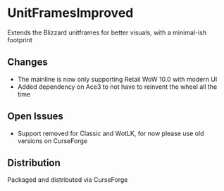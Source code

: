 # UnitFramesImproved
Extends the Blizzard unitframes for better visuals, with a minimal-ish footprint

## Changes
- The mainline is now only supporting Retail WoW 10.0 with modern UI
- Added dependency on Ace3 to not have to reinvent the wheel all the time

## Open Issues
- Support removed for Classic and WotLK, for now please use old versions on CurseForge

## Distribution
Packaged and distributed via CurseForge
